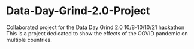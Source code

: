 # Data-Day-Grind-2.0-Project
Collaborated project for the Data Day Grind 2.0 10/8-10/10/21 hackathon
This is a project dedicated to show the effects of the COVID pandemic on multiple countries.
